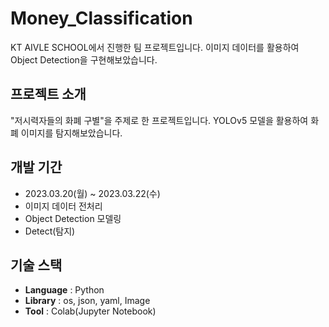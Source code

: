 # Money_Classification
KT AIVLE SCHOOL에서 진행한 팀 프로젝트입니다. 이미지 데이터를 활용하여 Object Detection을 구현해보았습니다.

## 프로젝트 소개
"저시력자들의 화폐 구별"을 주제로 한 프로젝트입니다. YOLOv5 모델을 활용하여 화폐 이미지를 탐지해보았습니다.

## 개발 기간
- 2023.03.20(월) ~ 2023.03.22(수)
- 이미지 데이터 전처리
- Object Detection 모델링
- Detect(탐지)

## 기술 스택
- **Language** : Python
- **Library** : os, json, yaml, Image
- **Tool** : Colab(Jupyter Notebook)
